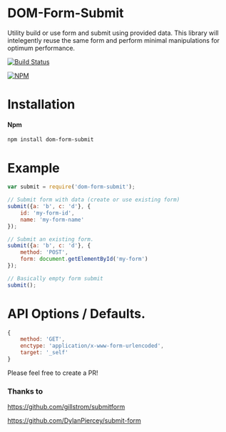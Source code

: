# DOM-Form-Submit
Utility build or use form and submit using provided data.
This library will intelegently reuse the same form and perform minimal manipulations for optimum performance.

[![Build Status](https://travis-ci.org/hasnat/dom-form-submit.svg)](https://travis-ci.org/hasnat/dom-form-submit)

[![NPM](https://nodei.co/npm/dom-form-submit.png)](https://nodei.co/npm/dom-form-submit/)

# Installation

#### Npm
```console
npm install dom-form-submit
```

# Example

```javascript
var submit = require('dom-form-submit');

// Submit form with data (create or use existing form)
submit({a: 'b', c: 'd'}, {
    id: 'my-form-id',
    name: 'my-form-name'
});

// Submit an existing form.
submit({a: 'b', c: 'd'}, {
    method: 'POST',
    form: document.getElementById('my-form')
});

// Basically empty form submit
submit();

```

# API Options / Defaults.

```javascript
{
    method: 'GET',
    enctype: 'application/x-www-form-urlencoded',
    target: '_self'
}
```

Please feel free to create a PR!

### Thanks to

https://github.com/gillstrom/submitform

https://github.com/DylanPiercey/submit-form
